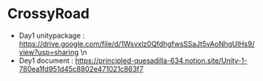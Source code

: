 # CrossyRoad

* Day1 unitypackage : https://drive.google.com/file/d/1Wsvxlz0QfdhgfwsSSaJt5vAoNhgUlHs9/view?usp=sharing \n
* Dey1 document : https://principled-quesadilla-634.notion.site/Unity-1-780ea1fd951d45c8802e471021c863f7